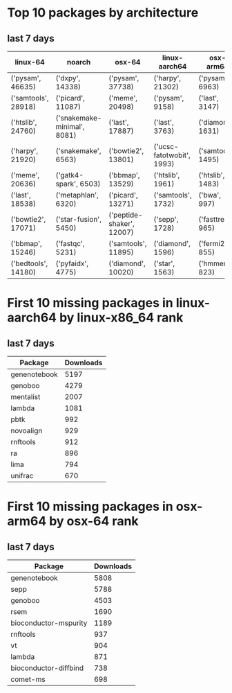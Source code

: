 # Top 10 packages by architecture
## last 7 days
|linux-64 | noarch | osx-64 | linux-aarch64 | osx-arm64 | 
|-|-|-|-|-|
|('pysam', 46635) |('dxpy', 14338) |('pysam', 37738) |('harpy', 21302) |('pysam', 6963) |
|('samtools', 28918) |('picard', 11087) |('meme', 20498) |('pysam', 9158) |('last', 3147) |
|('htslib', 24760) |('snakemake-minimal', 8081) |('last', 17887) |('last', 3763) |('diamond', 1631) |
|('harpy', 21920) |('snakemake', 6563) |('bowtie2', 13801) |('ucsc-fatotwobit', 1993) |('samtools', 1495) |
|('meme', 20636) |('gatk4-spark', 6503) |('bbmap', 13529) |('htslib', 1961) |('htslib', 1483) |
|('last', 18538) |('metaphlan', 6320) |('picard', 13271) |('samtools', 1732) |('bwa', 997) |
|('bowtie2', 17071) |('star-fusion', 5450) |('peptide-shaker', 12007) |('sepp', 1728) |('fasttree', 965) |
|('bbmap', 15246) |('fastqc', 5231) |('samtools', 11895) |('diamond', 1596) |('fermi2', 855) |
|('bedtools', 14180) |('pyfaidx', 4775) |('diamond', 10020) |('star', 1563) |('hmmer', 823) |
# First 10 missing packages in linux-aarch64 by linux-x86_64 rank
## last 7 days

| Package | Downloads |
| - | - |
| genenotebook | 5197 | 
| genoboo | 4279 | 
| mentalist | 2007 | 
| lambda | 1081 | 
| pbtk | 992 | 
| novoalign | 929 | 
| rnftools | 912 | 
| ra | 896 | 
| lima | 794 | 
| unifrac | 670 | 
# First 10 missing packages in osx-arm64 by osx-64 rank
## last 7 days

| Package | Downloads |
| - | - |
| genenotebook | 5808 | 
| sepp | 5788 | 
| genoboo | 4503 | 
| rsem | 1690 | 
| bioconductor-mspurity | 1189 | 
| rnftools | 937 | 
| vt | 904 | 
| lambda | 871 | 
| bioconductor-diffbind | 738 | 
| comet-ms | 698 | 
